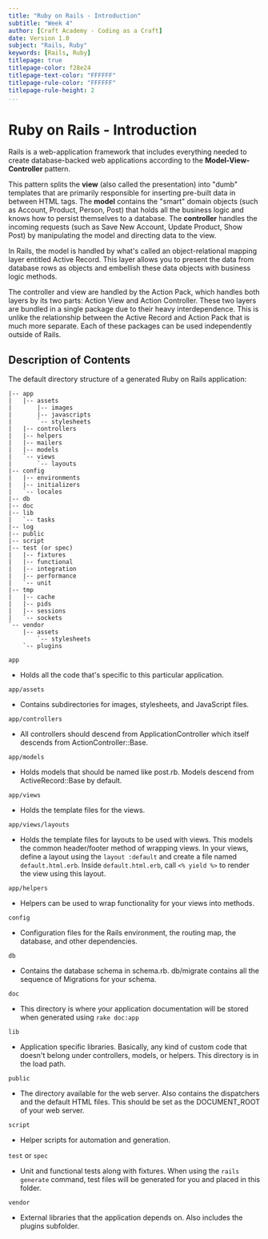```yaml
---
title: "Ruby on Rails - Introduction"
subtitle: "Week 4"
author: [Craft Academy - Coding as a Craft]
date: Version 1.0
subject: "Rails, Ruby"
keywords: [Rails, Ruby]
titlepage: true
titlepage-color: f28e24
titlepage-text-color: "FFFFFF"
titlepage-rule-color: "FFFFFF"
titlepage-rule-height: 2
...
```


# Ruby on Rails - Introduction
Rails is a web-application framework that includes everything needed to create database-backed web applications according to the **Model-View-Controller** pattern.

This pattern splits the **view** (also called the presentation) into "dumb" templates that are primarily responsible for inserting pre-built data in between HTML tags. The **model** contains the "smart" domain objects (such as Account, Product, Person, Post) that holds all the business logic and knows how to persist themselves to a database. The **controller** handles the incoming requests (such as Save New Account, Update Product, Show Post) by manipulating the model and directing data to the view.

In Rails, the model is handled by what's called an object-relational mapping layer entitled Active Record. This layer allows you to present the data from database rows as objects and embellish these data objects with business logic methods. 

The controller and view are handled by the Action Pack, which handles both layers by its two parts: Action View and Action Controller. These two layers are bundled in a single package due to their heavy interdependence. This is unlike the relationship between the Active Record and Action Pack that is much
more separate. Each of these packages can be used independently outside of Rails.

## Description of Contents

The default directory structure of a generated Ruby on Rails application:

    |-- app
    |   |-- assets
    |       |-- images
    |       |-- javascripts
    |       `-- stylesheets
    |   |-- controllers
    |   |-- helpers
    |   |-- mailers
    |   |-- models
    |   `-- views
    |       `-- layouts
    |-- config
    |   |-- environments
    |   |-- initializers
    |   `-- locales
    |-- db
    |-- doc
    |-- lib
    |   `-- tasks
    |-- log
    |-- public
    |-- script
    |-- test (or spec)
    |   |-- fixtures
    |   |-- functional
    |   |-- integration
    |   |-- performance
    |   `-- unit
    |-- tmp
    |   |-- cache
    |   |-- pids
    |   |-- sessions
    |   `-- sockets
    `-- vendor
        |-- assets
            `-- stylesheets
        `-- plugins

`app`
 * Holds all the code that's specific to this particular application.

`app/assets`
*    Contains subdirectories for images, stylesheets, and JavaScript files.

`app/controllers`
 *   All controllers should descend from ApplicationController which itself descends from ActionController::Base.

`app/models`
* Holds models that should be named like post.rb. Models descend from ActiveRecord::Base by default.

`app/views`
*    Holds the template files for the views.

`app/views/layouts`
*    Holds the template files for layouts to be used with views. This models the
    common header/footer method of wrapping views. In your views, define a layout
    using the `layout :default` and create a file named `default.html.erb`.
    Inside `default.html.erb`, call `<% yield %>` to render the view using this
    layout.

`app/helpers`
*    Helpers can be used to wrap functionality for your views into methods.

`config`
*    Configuration files for the Rails environment, the routing map, the database,
    and other dependencies.

`db`
 *   Contains the database schema in schema.rb. db/migrate contains all the
    sequence of Migrations for your schema.

`doc`
*    This directory is where your application documentation will be stored when
    generated using `rake doc:app`

`lib`
*    Application specific libraries. Basically, any kind of custom code that
    doesn't belong under controllers, models, or helpers. This directory is in
    the load path.

`public`
 *   The directory available for the web server. Also contains the dispatchers and the
    default HTML files. This should be set as the DOCUMENT_ROOT of your web
    server.

`script`
 *   Helper scripts for automation and generation.

`test` or `spec`
 *   Unit and functional tests along with fixtures. When using the `rails generate` command, test files will be generated for you and placed in this folder.

`vendor`
* External libraries that the application depends on. Also includes the plugins subfolder. 


